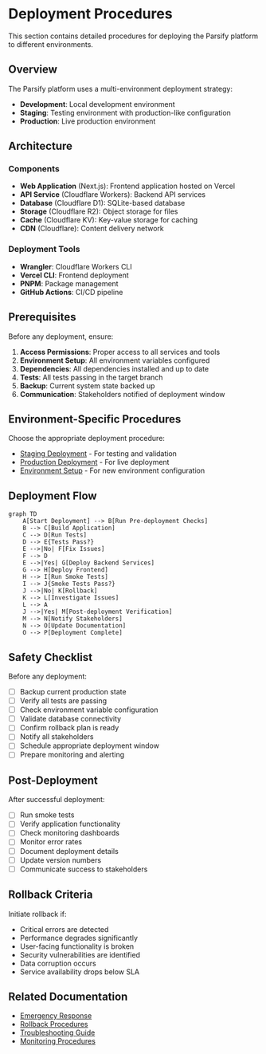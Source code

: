 # Deployment Procedures

This section contains detailed procedures for deploying the Parsify platform to different environments.

## Overview

The Parsify platform uses a multi-environment deployment strategy:

- **Development**: Local development environment
- **Staging**: Testing environment with production-like configuration
- **Production**: Live production environment

## Architecture

### Components

- **Web Application** (Next.js): Frontend application hosted on Vercel
- **API Service** (Cloudflare Workers): Backend API services
- **Database** (Cloudflare D1): SQLite-based database
- **Storage** (Cloudflare R2): Object storage for files
- **Cache** (Cloudflare KV): Key-value storage for caching
- **CDN** (Cloudflare): Content delivery network

### Deployment Tools

- **Wrangler**: Cloudflare Workers CLI
- **Vercel CLI**: Frontend deployment
- **PNPM**: Package management
- **GitHub Actions**: CI/CD pipeline

## Prerequisites

Before any deployment, ensure:

1. **Access Permissions**: Proper access to all services and tools
2. **Environment Setup**: All environment variables configured
3. **Dependencies**: All dependencies installed and up to date
4. **Tests**: All tests passing in the target branch
5. **Backup**: Current system state backed up
6. **Communication**: Stakeholders notified of deployment window

## Environment-Specific Procedures

Choose the appropriate deployment procedure:

- [Staging Deployment](./staging-deployment.md) - For testing and validation
- [Production Deployment](./production-deployment.md) - For live deployment
- [Environment Setup](./environment-setup.md) - For new environment configuration

## Deployment Flow

```mermaid
graph TD
    A[Start Deployment] --> B[Run Pre-deployment Checks]
    B --> C[Build Application]
    C --> D[Run Tests]
    D --> E{Tests Pass?}
    E -->|No| F[Fix Issues]
    F --> D
    E -->|Yes| G[Deploy Backend Services]
    G --> H[Deploy Frontend]
    H --> I[Run Smoke Tests]
    I --> J{Smoke Tests Pass?}
    J -->|No| K[Rollback]
    K --> L[Investigate Issues]
    L --> A
    J -->|Yes| M[Post-deployment Verification]
    M --> N[Notify Stakeholders]
    N --> O[Update Documentation]
    O --> P[Deployment Complete]
```

## Safety Checklist

Before any deployment:

- [ ] Backup current production state
- [ ] Verify all tests are passing
- [ ] Check environment variable configuration
- [ ] Validate database connectivity
- [ ] Confirm rollback plan is ready
- [ ] Notify all stakeholders
- [ ] Schedule appropriate deployment window
- [ ] Prepare monitoring and alerting

## Post-Deployment

After successful deployment:

- [ ] Run smoke tests
- [ ] Verify application functionality
- [ ] Check monitoring dashboards
- [ ] Monitor error rates
- [ ] Document deployment details
- [ ] Update version numbers
- [ ] Communicate success to stakeholders

## Rollback Criteria

Initiate rollback if:

- Critical errors are detected
- Performance degrades significantly
- User-facing functionality is broken
- Security vulnerabilities are identified
- Data corruption occurs
- Service availability drops below SLA

## Related Documentation

- [Emergency Response](../emergency/incident-response.md)
- [Rollback Procedures](../emergency/rollback.md)
- [Troubleshooting Guide](../troubleshooting/common-issues.md)
- [Monitoring Procedures](../monitoring/health-checks.md)